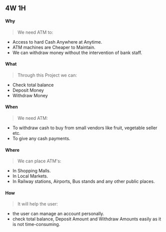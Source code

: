 ## 4W 1H
#### Why 
> We need ATM to:
-   Access to hard Cash Anywhere at Anytime.
-   ATM machines are Cheaper to Maintain.
-   We can withdraw money without the intervention of bank staff.

#### What
>Through this Project we can:
-   Check total balance
-   Deposit Money
-   Withdraw Money
#### When
> We need ATM:
-   To withdraw cash to buy from small vendors like fruit, vegetable seller etc.
-   To give any cash payments.
#### Where
> We can place ATM's:
-   In Shopping Malls.
-   In Local Markets.
-   In Railway stations, Airports, Bus stands and any other public places.
#### How
> It will help the user:
-   the user can manage an account personally.
-   check total balance, Deposit Amount and Withdraw Amounts easily as it is not time-consuming.

